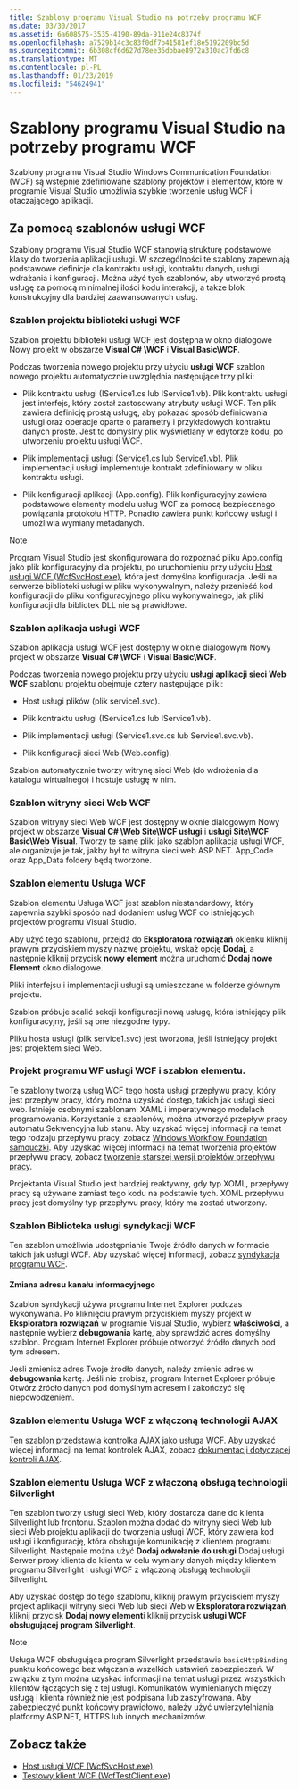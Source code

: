 ```yaml
---
title: Szablony programu Visual Studio na potrzeby programu WCF
ms.date: 03/30/2017
ms.assetid: 6a608575-3535-4190-89da-911e24c8374f
ms.openlocfilehash: a7529b14c3c83f0df7b41581ef18e5192209bc5d
ms.sourcegitcommit: 6b308cf6d627d78ee36dbbae8972a310ac7fd6c8
ms.translationtype: MT
ms.contentlocale: pl-PL
ms.lasthandoff: 01/23/2019
ms.locfileid: "54624941"
---
```

# <a name="wcf-visual-studio-templates"></a>Szablony programu Visual Studio na potrzeby programu WCF
Szablony programu Visual Studio Windows Communication Foundation (WCF) są wstępnie zdefiniowane szablony projektów i elementów, które w programie Visual Studio umożliwia szybkie tworzenie usług WCF i otaczającego aplikacji.  
  
## <a name="using-the-wcf-templates"></a>Za pomocą szablonów usługi WCF  
 Szablony programu Visual Studio WCF stanowią strukturę podstawowe klasy do tworzenia aplikacji usługi. W szczególności te szablony zapewniają podstawowe definicje dla kontraktu usługi, kontraktu danych, usługi wdrażania i konfiguracji. Można użyć tych szablonów, aby utworzyć prostą usługę za pomocą minimalnej ilości kodu interakcji, a także blok konstrukcyjny dla bardziej zaawansowanych usług.  
  
### <a name="wcf-service-library-project-template"></a>Szablon projektu biblioteki usługi WCF  
 Szablon projektu biblioteki usługi WCF jest dostępna w okno dialogowe Nowy projekt w obszarze **Visual C# \WCF** i **Visual Basic\WCF**.  
  
 Podczas tworzenia nowego projektu przy użyciu **usługi WCF** szablon nowego projektu automatycznie uwzględnia następujące trzy pliki:  
  
-   Plik kontraktu usługi (IService1.cs lub IService1.vb). Plik kontraktu usługi jest interfejs, który został zastosowany atrybuty usługi WCF. Ten plik zawiera definicję prostą usługę, aby pokazać sposób definiowania usługi oraz operacje oparte o parametry i przykładowych kontraktu danych proste. Jest to domyślny plik wyświetlany w edytorze kodu, po utworzeniu projektu usługi WCF.  
  
-   Plik implementacji usługi (Service1.cs lub Service1.vb). Plik implementacji usługi implementuje kontrakt zdefiniowany w pliku kontraktu usługi.  
  
-   Plik konfiguracji aplikacji (App.config). Plik konfiguracyjny zawiera podstawowe elementy modelu usług WCF za pomocą bezpiecznego powiązania protokołu HTTP. Ponadto zawiera punkt końcowy usługi i umożliwia wymiany metadanych.  
  
> [!NOTE]
>  Program Visual Studio jest skonfigurowana do rozpoznać pliku App.config jako plik konfiguracyjny dla projektu, po uruchomieniu przy użyciu [Host usługi WCF (WcfSvcHost.exe)](../../../docs/framework/wcf/wcf-service-host-wcfsvchost-exe.md), która jest domyślna konfiguracja. Jeśli na serwerze biblioteki usługi w pliku wykonywalnym, należy przenieść kod konfiguracji do pliku konfiguracyjnego pliku wykonywalnego, jak pliki konfiguracji dla bibliotek DLL nie są prawidłowe.  
  
### <a name="wcf-service-application-template"></a>Szablon aplikacja usługi WCF  
 Szablon aplikacja usługi WCF jest dostępny w oknie dialogowym Nowy projekt w obszarze **Visual C# \WCF** i **Visual Basic\WCF**.  
  
 Podczas tworzenia nowego projektu przy użyciu **usługi aplikacji sieci Web WCF** szablonu projektu obejmuje cztery następujące pliki:  
  
-   Host usługi plików (plik service1.svc).  
  
-   Plik kontraktu usługi (IService1.cs lub IService1.vb).  
  
-   Plik implementacji usługi (Service1.svc.cs lub Service1.svc.vb).  
  
-   Plik konfiguracji sieci Web (Web.config).  
  
 Szablon automatycznie tworzy witrynę sieci Web (do wdrożenia dla katalogu wirtualnego) i hostuje usługę w nim.  
  
### <a name="wcf-web-site-template"></a>Szablon witryny sieci Web WCF  
 Szablon witryny sieci Web WCF jest dostępny w oknie dialogowym Nowy projekt w obszarze **Visual C# \Web Site\WCF usługi** i **usługi Site\WCF Basic\Web Visual**. Tworzy te same pliki jako szablon aplikacja usługi WCF, ale organizuje je tak, jakby był to witryna sieci web ASP.NET. App_Code oraz App_Data foldery będą tworzone.  
  
### <a name="wcf-service-item-template"></a>Szablon elementu Usługa WCF  
 Szablon elementu Usługa WCF jest szablon niestandardowy, który zapewnia szybki sposób nad dodaniem usług WCF do istniejących projektów programu Visual Studio.  
  
 Aby użyć tego szablonu, przejdź do **Eksploratora rozwiązań** okienku kliknij prawym przyciskiem myszy nazwę projektu, wskaż opcję **Dodaj**, a następnie kliknij przycisk **nowy element** można uruchomić **Dodaj nowe Element** okno dialogowe.  
  
 Pliki interfejsu i implementacji usługi są umieszczane w folderze głównym projektu.  
  
 Szablon próbuje scalić sekcji konfiguracji nową usługę, która istniejący plik konfiguracyjny, jeśli są one niezgodne typy.  
  
 Pliku hosta usługi (plik service1.svc) jest tworzona, jeśli istniejący projekt jest projektem sieci Web.  
  
### <a name="wcf-wf-service-project-and-item-template"></a>Projekt programu WF usługi WCF i szablon elementu.  
 Te szablony tworzą usług WCF tego hosta usługi przepływu pracy, który jest przepływ pracy, który można uzyskać dostęp, takich jak usługi sieci web. Istnieje osobnymi szablonami XAML i imperatywnego modelach programowania. Korzystanie z szablonów, można utworzyć przepływ pracy automatu Sekwencyjna lub stanu. Aby uzyskać więcej informacji na temat tego rodzaju przepływu pracy, zobacz [Windows Workflow Foundation samouczki](https://msdn.microsoft.com/library/e9705654-bd96-4b56-8d98-f1f118112d97). Aby uzyskać więcej informacji na temat tworzenia projektów przepływu pracy, zobacz [tworzenie starszej wersji projektów przepływu pracy](/visualstudio/workflow-designer/creating-legacy-workflow-projects).  
  
 Projektanta Visual Studio jest bardziej reaktywny, gdy typ XOML, przepływy pracy są używane zamiast tego kodu na podstawie tych. XOML przepływu pracy jest domyślny typ przepływu pracy, który ma zostać utworzony.  
  
### <a name="wcf-syndication-service-library-template"></a>Szablon Biblioteka usługi syndykacji WCF  
 Ten szablon umożliwia udostępnianie Twoje źródło danych w formacie takich jak usługi WCF. Aby uzyskać więcej informacji, zobacz [syndykacja programu WCF](../../../docs/framework/wcf/feature-details/wcf-syndication.md).  
  
#### <a name="changing-the-address-of-the-feed"></a>Zmiana adresu kanału informacyjnego  
 Szablon syndykacji używa programu Internet Explorer podczas wykonywania. Po kliknięciu prawym przyciskiem myszy projekt w **Eksploratora rozwiązań** w programie Visual Studio, wybierz **właściwości**, a następnie wybierz **debugowania** kartę, aby sprawdzić adres domyślny szablon. Program Internet Explorer próbuje otworzyć źródło danych pod tym adresem.  
  
 Jeśli zmienisz adres Twoje źródło danych, należy zmienić adres w **debugowania** kartę. Jeśli nie zrobisz, program Internet Explorer próbuje Otwórz źródło danych pod domyślnym adresem i zakończyć się niepowodzeniem.  
  
### <a name="ajax-enabled-wcf-service-item-template"></a>Szablon elementu Usługa WCF z włączoną technologii AJAX  
 Ten szablon przedstawia kontrolka AJAX jako usługa WCF. Aby uzyskać więcej informacji na temat kontrolek AJAX, zobacz [dokumentacji dotyczącej kontroli AJAX](https://go.microsoft.com/fwlink/?LinkId=96717).  
  
### <a name="silverlight-enabled-wcf-service-item-template"></a>Szablon elementu Usługa WCF z włączoną obsługą technologii Silverlight  
 Ten szablon tworzy usługi sieci Web, który dostarcza dane do klienta Silverlight lub frontonu. Szablon można dodać do witryny sieci Web lub sieci Web projektu aplikacji do tworzenia usługi WCF, który zawiera kod usługi i konfigurację, która obsługuje komunikację z klientem programu Silverlight. Następnie można użyć **Dodaj odwołanie do usługi** Dodaj usługi Serwer proxy klienta do klienta w celu wymiany danych między klientem programu Silverlight i usługi WCF z włączoną obsługą technologii Silverlight.  
  
 Aby uzyskać dostęp do tego szablonu, kliknij prawym przyciskiem myszy projekt aplikacji witryny sieci Web lub sieci Web w **Eksploratora rozwiązań**, kliknij przycisk **Dodaj nowy element**i kliknij przycisk **usługi WCF obsługującej program Silverlight**.  
  
> [!NOTE]
>  Usługa WCF obsługująca program Silverlight przedstawia `basicHttpBinding` punktu końcowego bez włączania wszelkich ustawień zabezpieczeń. W związku z tym można uzyskać informacji na temat usługi przez wszystkich klientów łączących się z tej usługi. Komunikatów wymienianych między usługą i klienta również nie jest podpisana lub zaszyfrowana. Aby zabezpieczyć punkt końcowy prawidłowo, należy użyć uwierzytelniania platformy ASP.NET, HTTPS lub innych mechanizmów.  
  
## <a name="see-also"></a>Zobacz także
- [Host usługi WCF (WcfSvcHost.exe)](../../../docs/framework/wcf/wcf-service-host-wcfsvchost-exe.md)
- [Testowy klient WCF (WcfTestClient.exe)](../../../docs/framework/wcf/wcf-test-client-wcftestclient-exe.md)

